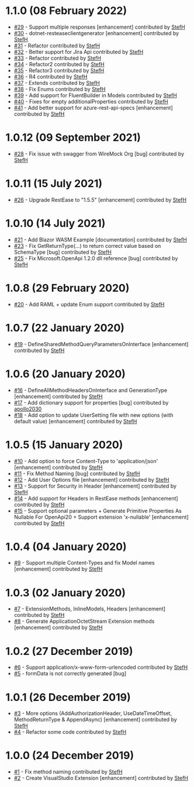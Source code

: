 # 1.1.0 (08 February 2022)
- [#29](https://github.com/StefH/RestEase-Client-Generator/pull/29) - Support multiple responses [enhancement] contributed by [StefH](https://github.com/StefH)
- [#30](https://github.com/StefH/RestEase-Client-Generator/pull/30) - dotnet-resteaseclientgenerator [enhancement] contributed by [StefH](https://github.com/StefH)
- [#31](https://github.com/StefH/RestEase-Client-Generator/pull/31) - Refactor contributed by [StefH](https://github.com/StefH)
- [#32](https://github.com/StefH/RestEase-Client-Generator/pull/32) - Better support for Jira Api contributed by [StefH](https://github.com/StefH)
- [#33](https://github.com/StefH/RestEase-Client-Generator/pull/33) - Refactor contributed by [StefH](https://github.com/StefH)
- [#34](https://github.com/StefH/RestEase-Client-Generator/pull/34) - Refactor2 contributed by [StefH](https://github.com/StefH)
- [#35](https://github.com/StefH/RestEase-Client-Generator/pull/35) - Refactor3 contributed by [StefH](https://github.com/StefH)
- [#36](https://github.com/StefH/RestEase-Client-Generator/pull/36) - R4 contributed by [StefH](https://github.com/StefH)
- [#37](https://github.com/StefH/RestEase-Client-Generator/pull/37) - Extends contributed by [StefH](https://github.com/StefH)
- [#38](https://github.com/StefH/RestEase-Client-Generator/pull/38) - Fix Enums contributed by [StefH](https://github.com/StefH)
- [#39](https://github.com/StefH/RestEase-Client-Generator/pull/39) - Add support for FluentBuilder in Models contributed by [StefH](https://github.com/StefH)
- [#40](https://github.com/StefH/RestEase-Client-Generator/pull/40) - Fixes for empty additionalProperties contributed by [StefH](https://github.com/StefH)
- [#41](https://github.com/StefH/RestEase-Client-Generator/pull/41) - Add better support for azure-rest-api-specs [enhancement] contributed by [StefH](https://github.com/StefH)

# 1.0.12 (09 September 2021)
- [#28](https://github.com/StefH/RestEase-Client-Generator/pull/28) - Fix issue with swagger from WireMock Org [bug] contributed by [StefH](https://github.com/StefH)

# 1.0.11 (15 July 2021)
- [#26](https://github.com/StefH/RestEase-Client-Generator/pull/26) - Upgrade RestEase to &quot;1.5.5&quot; [enhancement] contributed by [StefH](https://github.com/StefH)

# 1.0.10 (14 July 2021)
- [#21](https://github.com/StefH/RestEase-Client-Generator/pull/21) - Add Blazor WASM Example [documentation] contributed by [StefH](https://github.com/StefH)
- [#23](https://github.com/StefH/RestEase-Client-Generator/pull/23) - Fix GetReturnType(...) to return correct value based on SchemaType [bug] contributed by [StefH](https://github.com/StefH)
- [#25](https://github.com/StefH/RestEase-Client-Generator/pull/25) - Fix Microsoft.OpenApi 1.2.0 dll reference [bug] contributed by [StefH](https://github.com/StefH)

# 1.0.8 (29 February 2020)
- [#20](https://github.com/StefH/RestEase-Client-Generator/pull/20) - Add RAML + update Enum support contributed by [StefH](https://github.com/StefH)

# 1.0.7 (22 January 2020)
- [#19](https://github.com/StefH/RestEase-Client-Generator/pull/19) - DefineSharedMethodQueryParametersOnInterface [enhancement] contributed by [StefH](https://github.com/StefH)

# 1.0.6 (20 January 2020)
- [#16](https://github.com/StefH/RestEase-Client-Generator/pull/16) - DefineAllMethodHeadersOnInterface and GenerationType [enhancement] contributed by [StefH](https://github.com/StefH)
- [#17](https://github.com/StefH/RestEase-Client-Generator/pull/17) - Add dictionary support for properties [bug] contributed by [apollo2030](https://github.com/apollo2030)
- [#18](https://github.com/StefH/RestEase-Client-Generator/pull/18) - Add option to update UserSetting file with new options (with default value) [enhancement] contributed by [StefH](https://github.com/StefH)

# 1.0.5 (15 January 2020)
- [#10](https://github.com/StefH/RestEase-Client-Generator/pull/10) - Add option to force Content-Type to 'application/json' [enhancement] contributed by [StefH](https://github.com/StefH)
- [#11](https://github.com/StefH/RestEase-Client-Generator/pull/11) - Fix Method Naming [bug] contributed by [StefH](https://github.com/StefH)
- [#12](https://github.com/StefH/RestEase-Client-Generator/pull/12) - Add User Options file [enhancement] contributed by [StefH](https://github.com/StefH)
- [#13](https://github.com/StefH/RestEase-Client-Generator/pull/13) - Support for Security in Header [enhancement] contributed by [StefH](https://github.com/StefH)
- [#14](https://github.com/StefH/RestEase-Client-Generator/pull/14) - Add support for Headers in RestEase methods [enhancement] contributed by [StefH](https://github.com/StefH)
- [#15](https://github.com/StefH/RestEase-Client-Generator/pull/15) - Support optional parameters + Generate Primitive Properties As Nullable For OpenApi20 + Support extension 'x-nullable' [enhancement] contributed by [StefH](https://github.com/StefH)

# 1.0.4 (04 January 2020)
- [#9](https://github.com/StefH/RestEase-Client-Generator/pull/9) - Support multiple Content-Types and fix Model names [enhancement] contributed by [StefH](https://github.com/StefH)

# 1.0.3 (02 January 2020)
- [#7](https://github.com/StefH/RestEase-Client-Generator/pull/7) - ExtensionMethods, InlineModels, Headers [enhancement] contributed by [StefH](https://github.com/StefH)
- [#8](https://github.com/StefH/RestEase-Client-Generator/pull/8) - Generate ApplicationOctetStream Extension methods [enhancement] contributed by [StefH](https://github.com/StefH)

# 1.0.2 (27 December 2019)
- [#6](https://github.com/StefH/RestEase-Client-Generator/pull/6) - Support application/x-www-form-urlencoded contributed by [StefH](https://github.com/StefH)
- [#5](https://github.com/StefH/RestEase-Client-Generator/issues/5) - formData is not correctly generated [bug]

# 1.0.1 (26 December 2019)
- [#3](https://github.com/StefH/RestEase-Client-Generator/pull/3) - More options (AddAuthorizationHeader, UseDateTimeOffset, MethodReturnType &amp; AppendAsync) [enhancement] contributed by [StefH](https://github.com/StefH)
- [#4](https://github.com/StefH/RestEase-Client-Generator/pull/4) - Refactor some code contributed by [StefH](https://github.com/StefH)

# 1.0.0 (24 December 2019)
- [#1](https://github.com/StefH/RestEase-Client-Generator/pull/1) - Fix method naming contributed by [StefH](https://github.com/StefH)
- [#2](https://github.com/StefH/RestEase-Client-Generator/pull/2) - Create VisualStudio Extension [enhancement] contributed by [StefH](https://github.com/StefH)

